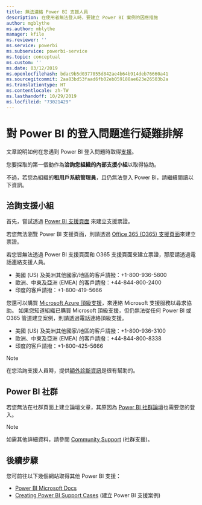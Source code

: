 ```yaml
---
title: 無法連絡 Power BI 支援人員
description: 在使用者無法登入時，要建立 Power BI 案例的因應措施
author: mgblythe
ms.author: mblythe
manager: kfile
ms.reviewer: ''
ms.service: powerbi
ms.subservice: powerbi-service
ms.topic: conceptual
ms.custom: ''
ms.date: 03/12/2019
ms.openlocfilehash: bdac9b5d0377055d842ae4b64b914deb76660a41
ms.sourcegitcommit: 2aa83bd53faad6fb02eb059188ae623e26503b2a
ms.translationtype: HT
ms.contentlocale: zh-TW
ms.lasthandoff: 10/29/2019
ms.locfileid: "73021429"
---
```

# <a name="troubleshooting-sign-in-issues-for-power-bi"></a>對 Power BI 的登入問題進行疑難排解

文章說明如何在您遇到 Power BI 登入問題時取得[支援](https://powerbi.microsoft.com/support/)。

您要採取的第一個動作為**洽詢您組織的內部支援小組**以取得協助。

不過，若您為組織的**租用戶系統管理員**，且仍無法登入 Power BI，請繼續閱讀以下資訊。

## <a name="engage-the-support-team"></a>洽詢支援小組

首先，嘗試透過 [Power BI 支援頁面](https://powerbi.microsoft.com/en-us/support/) 來建立支援票證。

若您無法瀏覽 Power BI 支援頁面，則請透過 [Office 365 (O365) 支援頁面](https://support.office.com/home/contact)來建立票證。

若您皆無法透過 Power BI 支援頁面和 O365 支援頁面來建立票證，那麼請透過電話連絡支援人員。

* 美國 (US) 及美洲其他國家/地區的客戶請撥：+1-800-936-5800
* 歐洲、中東及亞洲 (EMEA) 的客戶請撥：+44-844-800-2400
* 印度的客戶請撥：+1-800-419-5666

您還可以購買 [Microsoft Azure 頂級支援](https://support.microsoft.com/premier)，來連絡 Microsoft 支援服務以尋求協助。 如果您知道組織已購買 Microsoft 頂級支援，但仍無法從任何 Power BI 或 O365 管道建立案例，則請透過電話連絡頂級支援。

* 美國 (US) 及美洲其他國家/地區的客戶請撥：+1-800-936-3100
* 歐洲、中東及亞洲 (EMEA) 的客戶請撥：+44-844-800-8338
* 印度的客戶請撥：+1-800-425-5666

> [!Note]
> 在您洽詢支援人員時，提供[額外診斷資訊](service-admin-capturing-additional-diagnostic-information-for-power-bi.md)是很有幫助的。

## <a name="power-bi-community"></a>Power BI 社群

若您無法在社群頁面上建立論壇文章，其原因為 [Power BI 社群論壇](https://community.powerbi.com/)也需要您的登入。

> [!Note]
> 如需其他詳細資料，請參閱 [Community Support](https://community.powerbi.com/t5/Community-Support/ct-p/PBI_CommunitySupport) (社群支援)。

## <a name="next-steps"></a>後續步驟

您可前往以下幾個網站取得其他 Power BI 支援：

* [Power BI Microsoft Docs](https://docs.microsoft.com/power-bi/)
* [Creating Power BI Support Cases](https://blogs.msdn.microsoft.com/charles_sterling/2017/12/01/creating-power-bi-support-cases/) (建立 Power BI 支援案例)
